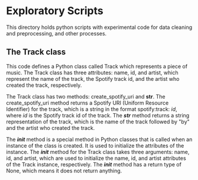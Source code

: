 # Exploratory Scripts

This directory holds python scripts with experimental code for data cleaning and preprocessing, and other processes. 


## The Track class
This code defines a Python class called Track which represents a piece of music. The Track class has three attributes: name, id, and artist, which represent the name of the track, the Spotify track id, and the artist who created the track, respectively.

The Track class has two methods: create_spotify_uri and ____str____. The create_spotify_uri method returns a Spotify URI (Uniform Resource Identifier) for the track, which is a string in the format spotify:track: _id_, where _id_ is the Spotify track id of the track. The ___str___ method returns a string representation of the track, which is the name of the track followed by "by" and the artist who created the track.

The ___init___ method is a special method in Python classes that is called when an instance of the class is created. It is used to initialize the attributes of the instance. The ___init___ method for the Track class takes three arguments: name, id, and artist, which are used to initialize the name, id, and artist attributes of the Track instance, respectively. The ___init___ method has a return type of None, which means it does not return anything.

